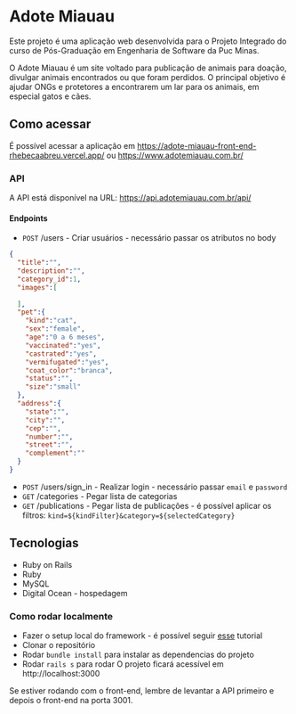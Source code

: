 # Adote Miauau
Este projeto é uma aplicação web desenvolvida para o Projeto Integrado do curso de Pós-Graduação em Engenharia de Software da Puc Minas.

O Adote Miauau é um site voltado para publicação de animais para doação, divulgar animais encontrados ou que foram perdidos. O principal objetivo é ajudar ONGs e protetores a encontrarem um lar para os animais, em especial gatos e cães.

## Como acessar
É possível acessar a aplicação em https://adote-miauau-front-end-rhebecaabreu.vercel.app/ ou https://www.adotemiauau.com.br/

### API 

A API está disponível na URL: https://api.adotemiauau.com.br/api/

#### Endpoints 
- `POST` /users  - Criar usuários - necessário passar os atributos no body
```json
{
  "title":"",
  "description":"",
  "category_id":1,
  "images":[
    
  ],
  "pet":{
    "kind":"cat",
    "sex":"female",
    "age":"0 a 6 meses",
    "vaccinated":"yes",
    "castrated":"yes",
    "vermifugated":"yes",
    "coat_color":"branca",
    "status":"",
    "size":"small"
  },
  "address":{
    "state":"",
    "city":"",
    "cep":"",
    "number":"",
    "street":"",
    "complement":""
  }
}
```

-  `POST` /users/sign_in - Realizar login - necessário passar `email` e `password`
- `GET` /categories - Pegar lista de categorias
-  `GET` /publications - Pegar lista de publicações - é possível aplicar os filtros: `kind=${kindFilter}&category=${selectedCategory}`

## Tecnologias
- Ruby on Rails
- Ruby
- MySQL
- Digital Ocean - hospedagem

### Como rodar localmente 
- Fazer o setup local do framework - é possível seguir [esse](https://gorails.com/setup/ubuntu/22.04) tutorial 
- Clonar o repositório
- Rodar `bundle install` para instalar as dependencias do projeto
- Rodar `rails s` para rodar
O projeto ficará acessível em http://localhost:3000

Se estiver rodando com o front-end, lembre de levantar a API primeiro e depois o front-end na porta 3001. 
